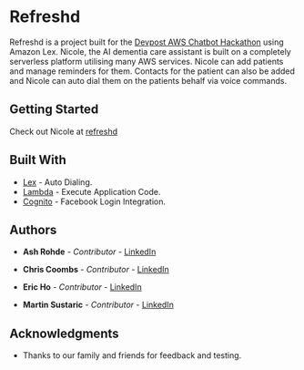 # Refreshd

Refreshd is a project built for the [Devpost AWS Chatbot Hackathon](https://awschatbot2017.devpost.com/?ref_content=featured&ref_feature=challenge&ref_medium=discover) using Amazon Lex.
Nicole, the AI dementia care assistant is built on a completely serverless platform utilising many AWS services.
Nicole can add patients and manage reminders for them. Contacts for the patient can also be added and Nicole can auto dial them on the patients behalf via voice commands.



## Getting Started

Check out Nicole at [refreshd](https://www.refreshd.com)


## Built With

* [Lex](https://aws.amazon.com/lex/) - Auto Dialing.
* [Lambda](https://aws.amazon.com/lambda/) - Execute Application Code.
* [Cognito](https://aws.amazon.com/cognito/) - Facebook Login Integration.



## Authors

* **Ash Rohde** - *Contributor* - [LinkedIn](https://www.linkedin.com/in/ashrohde)

* **Chris Coombs** - *Contributor* - [LinkedIn](https://www.linkedin.com/in/chriscoombs/)

* **Eric Ho** - *Contributor* - [LinkedIn](https://www.linkedin.com/in/hbwork/)

* **Martin Sustaric** - *Contributor* - [LinkedIn](https://www.linkedin.com/in/martinsustaric/)


## Acknowledgments

* Thanks to our family and friends for feedback and testing.